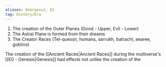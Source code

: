 ```yaml
---
aliases: Emergence, E2
tag: History/Era
---
```

1. The creation of the Outer Planes (Good - Upper, Evil - Lower)
2. The Astral Plane is formed from their dreams
3. The Creator Races (Tel-quessir, humans, sarrukh, batrachi, aearee, goblins)

The creation of the [[Ancient Races|Ancient Races]] during the multiverse's [[E0 - Genesis|Genesis]] had effects not unlike the creation of the 